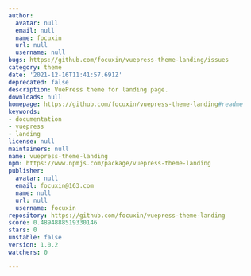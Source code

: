 ```yaml
---
author:
  avatar: null
  email: null
  name: focuxin
  url: null
  username: null
bugs: https://github.com/focuxin/vuepress-theme-landing/issues
category: theme
date: '2021-12-16T11:41:57.691Z'
deprecated: false
description: VuePress theme for landing page.
downloads: null
homepage: https://github.com/focuxin/vuepress-theme-landing#readme
keywords:
- documentation
- vuepress
- landing
license: null
maintainers: null
name: vuepress-theme-landing
npm: https://www.npmjs.com/package/vuepress-theme-landing
publisher:
  avatar: null
  email: focuxin@163.com
  name: null
  url: null
  username: focuxin
repository: https://github.com/focuxin/vuepress-theme-landing
score: 0.4894888519330146
stars: 0
unstable: false
version: 1.0.2
watchers: 0

---
```


